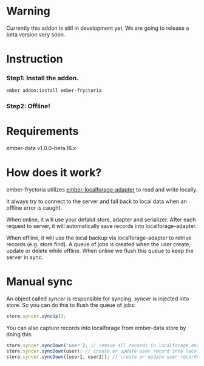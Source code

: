# Warning
Currently this addon is still in development yet. We are going to release a
beta version very soon.

# Instruction
### Step1: Install the addon.
```bash
ember addon:install ember-fryctoria
```
### Step2: Offline!

# Requirements
ember-data v1.0.0-beta.16.x


# How does it work?
ember-fryctoria utilizes [ember-localforage-adapter](https://github.com/genkgo/ember-localforage-adapter/) to read and write locally.

It always try to connect to the server and fall back to local data when an
offline error is caught.

When online, it will use your defalut store, adapter and serializer. After each request to server, it will automatically save records into localforage-adapter.

When offline, it will use the local backup via localforage-adapter to retrive records (e.g. store.find). A queue of jobs is created when the user create, update or delete while offline. When online we flush this queue to keep the server in sync.

# Manual sync
An object called *syncer* is responsible for syncing. *syncer* is injected into store. So you can do this to flush the queue of jobs:
```javascript
store.syncer.syncUp();
```
You can also capture records into localforage from ember-data store by doing this:
```javascript
store.syncer.syncDown('user'); // remove all records in localforage and save all current user records in localforage
store.syncer.syncDown(user); // create or update user record into localforage
store.syncer.syncDown([user1, user2]); // create or update user records into localforage
```
